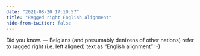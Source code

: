 ```yaml
---
date: "2021-08-20 17:10:57"
title: "Ragged right English alignment"
hide-from-twitter: false
---
```


Did you know. — Belgians (and presumably denizens of other nations) refer to ragged right (i.e. left aligned) text as “English alignment” :-)
